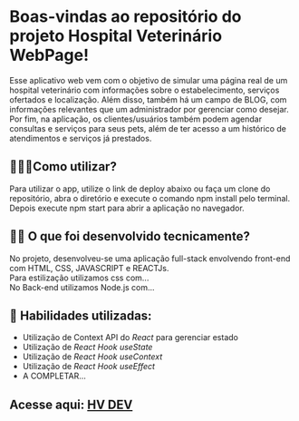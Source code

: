 # Boas-vindas ao repositório do projeto Hospital Veterinário WebPage!

Esse aplicativo web vem com o objetivo de simular uma página real de um hospital veterinário com informações sobre o estabelecimento, serviços ofertados e localização. Além disso, também há um campo de BLOG, com informações relevantes que um administrador por gerenciar como desejar. Por fim, na aplicação, os clientes/usuários também podem agendar consultas e serviços para seus pets, além de ter acesso a um histórico de atendimentos e serviços já prestados.

## 🤷🏽‍♀️Como utilizar?

Para utilizar o app, utilize o link de deploy abaixo ou faça um clone do repositório, abra o diretório e execute o comando npm install pelo terminal. Depois execute npm start para abrir a aplicação no navegador. 

 ## 👨‍💻 O que foi desenvolvido tecnicamente?

No projeto, desenvolveu-se uma aplicação full-stack envolvendo front-end com HTML, CSS, JAVASCRIPT e REACTJs.</br>
Para estilização utilizamos css com...</br>
No Back-end utilizamos Node.js com...</br>

## :memo: Habilidades utilizadas: 

- Utilização de Context API do _React_ para gerenciar estado
- Utilização de _React Hook useState_
- Utilização de _React Hook useContext_
- Utilização de _React Hook useEffect_
- A COMPLETAR...

## Acesse aqui: <a href="">HV DEV</a>
